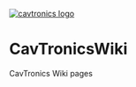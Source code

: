 [![cavtronics logo](https://cldup.com/BhJv2ZU0rj.jpg)](http://www.cavtronics.com "cavtronics")
# CavTronicsWiki
CavTronics Wiki pages
